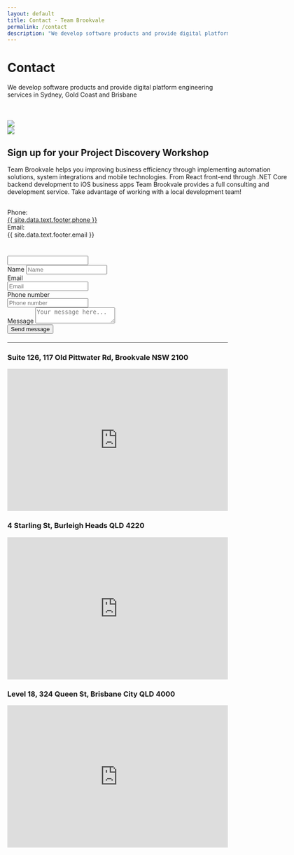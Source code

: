 ```yaml
---
layout: default
title: Contact - Team Brookvale
permalink: /contact
description: "We develop software products and provide digital platform engineering services in Sydney, Gold Coast and Brisbane"
---
```

<script type="text/javascript" src="https://cdn.jsdelivr.net/npm/emailjs-com@2.3.2/dist/email.min.js"></script>
<script type="text/javascript">
    (function () {
        emailjs.init("user_knG2BzWL3cFIviNKOkKF5");
    })();
</script>
<script type="text/javascript">
    function getIp(json) {
        window.ipAddress = json.ip;
    }

    function sendEmail(event) {
        var button = document.getElementById("submit-button");
        var service_id = 'gmail_longbtomi01';
        var template_id = 'contact_form';
        var form = document.forms['contactForm'];
        var templateParams = {
            name: form["name"].value,
            from_email: form["from_email"].value,
            phone: form["phone"].value,
            message: form["message"].value,
            ip: window.ipAddress != null && window.ipAddress != undefined ? window.ipAddress : "N/A"
        };

        if (form["additional_field"].value != "") {
            return;
        }

        button.innerHTML = '<span><i class="fas fa-spinner fa-spin"></i> Sending...</span>';
        button.disabled = true;

        emailjs.send(service_id, template_id, templateParams)
            .then(function (response) {
                button.innerHTML = '<span><i class="fas fa-check"></i> Message sent!</span>';
            }, function (error) {
                button.disabled = false;
                button.innerHTML = 'Send message';
                alert("We are terribly sorry, but we have not been able to send your message. Please try again, and if that fails, contact us directly via e-mail. Thank you!")
            });
    }  
</script>
<script type="text/javascript" src="https://api.ipify.org?format=jsonp&callback=getIp"></script>
<div class="contactpage">
    <div class="pagehero">
        <div class="inner flex sb">
            <div>
                <h1>Contact</h1>
                <p style="margin-bottom: 50px">We develop software products and provide digital platform engineering
                    services in Sydney, Gold Coast and Brisbane</p>
                <img src="/assets/images/arrowdown.png">
            </div>
            <div>
                <img class="pageheropic jumptop" src="/assets/images/xlifestyle-working-brookvale.webp">
            </div>
        </div>
    </div>
    <div class="inner flex sb">
        <div style="width: 659px">
            <h2>Sign up for your Project Discovery Workshop</h2>
            <div class="mid gray">
                Team Brookvale helps you improving business efficiency through implementing automation solutions,
                system integrations and mobile technologies. From React front-end through .NET Core backend development to 
                iOS business apps Team Brookvale provides a full consulting and development service.
                Take advantage of working with a local development team!
            </div>
            <div class="contact semibold" style="margin: 30px 0 40px 0">
                <div class="floleft" style="width: 150px">Phone:</div>
                <div class="bluetext"><a class="phone-number" href="tel:{{ site.data.text.footer.phone }}">{{
                        site.data.text.footer.phone }}</a></div>
                <div class="floleft" style="width: 150px">Email:</div>
                <div class="bluetext">{{ site.data.text.footer.email }}</div>
            </div>
            <div>
                <a href="https://www.linkedin.com/company/team-brookvale/" class="socialmedia tw"><i
                        class="fab fa-linkedin"></i></a>
                <a href="https://www.facebook.com/teambrookvale" class="socialmedia fb"><i
                        class="fab fa-facebook-f"></i></a>
                <a href="http://twitter.com/teambrookvale" class="socialmedia tw"><i class="fab fa-twitter"></i></a>
            </div>
        </div>
        <div style="width: 460px">
            <form id="contactForm" style="margin-bottom: 20px" onsubmit="sendEmail();return false">
                <input class="d-none" name="additional_field" type="text" />
                <div class="row">
                    <label>Name</label>
                    <input type="text" required name="name" placeholder="Name">
                </div>
                <div class="flex sb">
                    <div style="width: 48%">
                        <div class="row">
                            <label>Email</label>
                            <input type="email" required name="from_email" placeholder="Email">
                        </div>
                    </div>
                    <div style="width: 48%">
                        <div class="row">
                            <label>Phone number</label>
                            <input type="text" required name="phone" placeholder="Phone number">
                        </div>
                    </div>
                </div>
                <div class="row">
                    <label>Message</label>
                    <textarea name="message" required placeholder="Your message here..."></textarea>
                </div>
                <div class="row buttons">
                    <button id="submit-button" type="submit">Send message</button>
                </div>
            </form>
        </div>
    </div>
    <div class="container">
        <hr class="separator" />
    </div>
    <div class="inner map-container">
        <div>
            <h3>Suite 126, 117 Old Pittwater Rd, Brookvale NSW 2100</h3>
            <iframe
                src="https://www.google.com/maps/embed?pb=!1m18!1m12!1m3!1d3316.758445082223!2d151.26014485137583!3d-33.76690738058974!2m3!1f0!2f0!3f0!3m2!1i1024!2i768!4f13.1!3m3!1m2!1s0x6b12aa46876df29f%3A0x9fd196ca7df78eff!2s117+Old+Pittwater+Rd%2C+Brookvale+NSW+2100!5e0!3m2!1sen!2sau!4v1459312995857"
                width="100%" height="325" frameborder="0" style="border:0" allowfullscreen=""></iframe>
        </div>
        <div>
            <h3>
                4 Starling St, Burleigh Heads QLD 4220
            </h3>
            <iframe
                src="https://www.google.com/maps/embed?pb=!1m18!1m12!1m3!1d7039.6415879927845!2d153.4447066109643!3d-28.09100871235847!2m3!1f0!2f0!3f0!3m2!1i1024!2i768!4f13.1!3m3!1m2!1s0x6b91039f2e80665d%3A0x3af4e2ede95cdd05!2s4%20Starling%20St%2C%20Burleigh%20Heads%20QLD%204220%2C%20Australia!5e0!3m2!1sen!2sau!4v1556567349781"
                width="100%" height="325" frameborder="0" style="border:0" allowfullscreen=""></iframe>
        </div>
        <div>
            <h3>
                Level 18, 324 Queen St, Brisbane City QLD 4000
            </h3>
            <iframe
                src="https://www.google.com/maps/embed?pb=!1m18!1m12!1m3!1d3540.0823186066614!2d153.0265045150568!3d-27.466696482892164!2m3!1f0!2f0!3f0!3m2!1i1024!2i768!4f13.1!3m3!1m2!1s0x6b915a1d18eeea4b%3A0x487ca6e5997c2ce6!2s18%2F324%20Queen%20St%2C%20Brisbane%20City%20QLD%204000%2C%20Australia!5e0!3m2!1sen!2sau!4v1584329578522!5m2!1sen!2sau"
                width="100%" height="325" frameborder="0" style="border:0;" allowfullscreen=""></iframe>
        </div>
    </div>
</div>